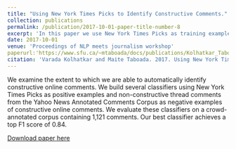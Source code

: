 ```yaml
---
title: "Using New York Times Picks to Identify Constructive Comments."
collection: publications
permalink: /publication/2017-10-01-paper-title-number-8
excerpt: 'In this paper we use New York Times Picks as training examples for constructiveness and build computational models to identify constructive comments in news comments.'
date: 2017-10-01
venue: 'Proceedings of NLP meets journalism workshop'
paperurl:'https://www.sfu.ca/~mtaboada/docs/publications/Kolhatkar_Taboada_EMNLP2017_WS.pdf'
citation: 'Varada Kolhatkar and Maite Taboada. 2017. Using New York Times Picks to Identify Constructive Comments. In Proceedings of NLP meets journalism workshop, Association for Computational Linguistics, Copenhagen, Denmark, pages 100-105.'
---
```

We examine the extent to which we are able to automatically identify constructive online comments. We build several classifiers
using New York Times Picks as positive examples and non-constructive thread comments from the Yahoo News Annotated
Comments Corpus as negative examples of constructive online comments. We evaluate these classifiers on a crowd-annotated
corpus containing 1,121 comments. Our best classifier achieves a top
F1 score of 0.84.

[Download paper here](https://www.sfu.ca/~mtaboada/docs/publications/Kolhatkar_Taboada_EMNLP2017_WS.pdf)
